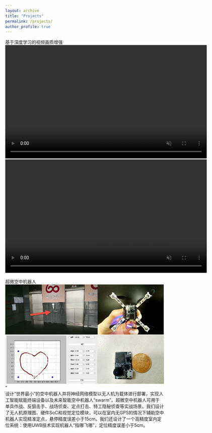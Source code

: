 ```yaml
---
layout: archive
title: "Projects"
permalink: /projects/
author_profile: true
---
```

基于深度学习的视频画质增强<br>
<video width="640" height="360" controls autoplay muted>  
    <source src="/videos/football.mp4" type="video/mp4">
</video>
<video width="640" height="360" controls autoplay muted>  
    <source src="/videos/bbjx.mp4" type="video/mp4">
</video>


超微空中机器人<br>
<img src='/images/drone.jpg'>"<br>
设计“世界最小”的空中机器人并将神经网络模型以无人机为载体进行部署，实现人工智能赋能终端设备以及未来智能空中机器人“swarm”。超微空中机器人可用于单兵作战、反狙击手、战场侦查、定点打击、特工隐秘侦查等实战场景。我们设计了无人机原理图、硬件SoC和视觉定位模块，可以在室内无GPS的情况下辅助空中机器人实现精准定点，悬停精度误差小于15cm。我们还设计了一个高精度室内定位系统：使用UWB技术实现机器人“指哪飞哪”，定位精度误差小于5cm。